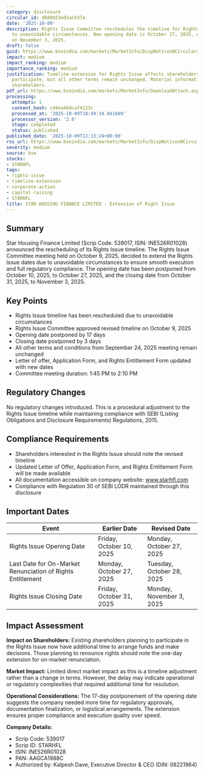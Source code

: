 ```yaml
---
category: disclosure
circular_id: d688b53ed2acb37a
date: '2025-10-09'
description: Rights Issue Committee reschedules the timeline for Rights Issue due
  to unavoidable circumstances. New opening date is October 27, 2025, with closing
  on November 3, 2025.
draft: false
guid: https://www.bseindia.com/markets/MarketInfo/DispNoticesNCirculars.aspx?Noticeid={A671AEF2-5247-4C66-9C6A-49CA47EFDE11}&noticeno=20251009-26&dt=10/09/2025&icount=26&totcount=72&flag=0
impact: medium
impact_ranking: medium
importance_ranking: medium
justification: Timeline extension for Rights Issue affects shareholders planning to
  participate, but all other terms remain unchanged. Material information for existing
  shareholders.
pdf_url: https://www.bseindia.com/markets/MarketInfo/DownloadAttach.aspx?id=20251009-26&attachedId=eccd305f-4a83-4584-8c56-a42fe6955f84
processing:
  attempts: 1
  content_hash: c49ea46dcaf4123c
  processed_at: '2025-10-09T18:49:34.841609'
  processor_version: '2.0'
  stage: completed
  status: published
published_date: '2025-10-09T12:13:24+00:00'
rss_url: https://www.bseindia.com/markets/MarketInfo/DispNoticesNCirculars.aspx?Noticeid={A671AEF2-5247-4C66-9C6A-49CA47EFDE11}&noticeno=20251009-26&dt=10/09/2025&icount=26&totcount=72&flag=0
severity: medium
source: bse
stocks:
- STARHFL
tags:
- rights-issue
- timeline-extension
- corporate-action
- capital-raising
- STARHFL
title: STAR HOUSING FINANCE LIMITED - Extension of Right Issue
---
```


## Summary

Star Housing Finance Limited (Scrip Code: 539017, ISIN: INE526R01028) announced the rescheduling of its Rights Issue timeline. The Rights Issue Committee meeting held on October 9, 2025, decided to extend the Rights Issue dates due to unavoidable circumstances to ensure smooth execution and full regulatory compliance. The opening date has been postponed from October 10, 2025, to October 27, 2025, and the closing date from October 31, 2025, to November 3, 2025.

## Key Points

- Rights Issue timeline has been rescheduled due to unavoidable circumstances
- Rights Issue Committee approved revised timeline on October 9, 2025
- Opening date postponed by 17 days
- Closing date postponed by 3 days
- All other terms and conditions from September 24, 2025 meeting remain unchanged
- Letter of offer, Application Form, and Rights Entitlement Form updated with new dates
- Committee meeting duration: 1:45 PM to 2:10 PM

## Regulatory Changes

No regulatory changes introduced. This is a procedural adjustment to the Rights Issue timeline while maintaining compliance with SEBI (Listing Obligations and Disclosure Requirements) Regulations, 2015.

## Compliance Requirements

- Shareholders interested in the Rights Issue should note the revised timeline
- Updated Letter of Offer, Application Form, and Rights Entitlement Form will be made available
- All documentation accessible on company website: www.starhfl.com
- Compliance with Regulation 30 of SEBI LODR maintained through this disclosure

## Important Dates

| Event | Earlier Date | Revised Date |
|-------|--------------|-------------|
| Rights Issue Opening Date | Friday, October 10, 2025 | Monday, October 27, 2025 |
| Last Date for On-Market Renunciation of Rights Entitlement | Monday, October 27, 2025 | Tuesday, October 28, 2025 |
| Rights Issue Closing Date | Friday, October 31, 2025 | Monday, November 3, 2025 |

## Impact Assessment

**Impact on Shareholders:** Existing shareholders planning to participate in the Rights Issue now have additional time to arrange funds and make decisions. Those planning to renounce rights should note the one-day extension for on-market renunciation.

**Market Impact:** Limited direct market impact as this is a timeline adjustment rather than a change in terms. However, the delay may indicate operational or regulatory complexities that required additional time for resolution.

**Operational Considerations:** The 17-day postponement of the opening date suggests the company needed more time for regulatory approvals, documentation finalization, or logistical arrangements. The extension ensures proper compliance and execution quality over speed.

**Company Details:**
- Scrip Code: 539017
- Scrip ID: STARHFL
- ISIN: INE526R01028
- PAN: AAGCA1988C
- Authorized by: Kalpesh Dave, Executive Director & CEO (DIN: 08221964)